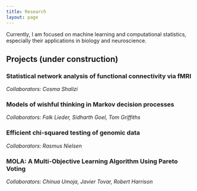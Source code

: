 ```yaml
---
title: Research
layout: page
---
```


Currently, I am focused on machine learning and computational statistics,
especially their applications in biology and neuroscience.

## Projects (under construction)

### Statistical network analysis of functional connectivity via fMRI
_Collaborators: Cosma Shalizi_

### Models of wishful thinking in Markov decision processes
_Collaborators: Falk Lieder, Sidharth Goel, Tom Griffiths_

### Efficient chi-squared testing of genomic data
_Collaborators: Rasmus Nielsen_

### MOLA: A Multi-Objective Learning Algorithm Using Pareto Voting
_Collaborators: Chinua Umoja, Javier Tovar, Robert Harrison_
